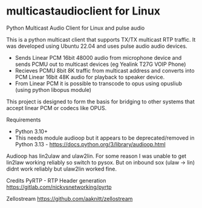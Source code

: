 # multicastaudioclient for Linux
Python Multicast Audio Client for Linux and pulse audio

This is a python multicast client that supports TX/TX multicast RTP traffic. It was developed using Ubuntu 22.04 and uses pulse audio audio devices. 

* Sends Linear PCM 16bit 48000 audio from microphone device and sends PCMU out to multicast devices (eg Yealink T27G VOIP Phone)
* Recieves PCMU 8bit 8K traffic from multicast address and converts into PCM Linear 16bit 48K audio for playback to speaker device. 
* From Linear PCM it is possible to transcode to opus using opusliub (using python libopus module)

This project is designed to form the basis for bridging to other systems that accept linear PCM or codecs like OPUS. 

Requirements

* Python 3.10+
* This needs module audioop but it appears to be deprecated/removed in Python 3.13 - https://docs.python.org/3/library/audioop.html

Audioop has lin2ulaw and ulaw2lin. For some reason I was unable to get lin2law working reliably so switch to pysox. 
But on inbound sox (ulaw -> lin) didnt work reliably but ulaw2lin worked fine. 


Credits 
PyRTP - RTP Header generation 
https://gitlab.com/nickvsnetworking/pyrtp 

Zellostream
https://github.com/aaknitt/zellostream

